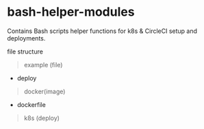 # bash-helper-modules
Contains Bash scripts helper functions for k8s & CircleCI setup and deployments.

file structure

> example (file)
- deploy

> docker(image)
- dockerfile

> k8s (deploy)
